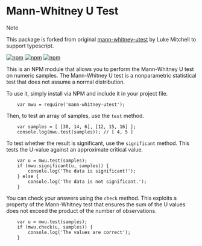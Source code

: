 # Mann-Whitney U Test

> [!NOTE]
> This package is forked from original [mann-whitney-utest](https://github.com/lukem512/mann-whitney-utest) by Luke Mitchell to support typescript.

[![npm](https://img.shields.io/npm/l/@tainakanchu/mann-whitney-utest.svg)](https://www.npmjs.com/package/@tainakanchu/mann-whitney-utest) [![npm](https://img.shields.io/npm/v/@tainakanchu/mann-whitney-utest.svg)](https://www.npmjs.com/package/@tainakanchu/mann-whitney-utest) [![npm](https://img.shields.io/npm/dm/@tainakanchu/mann-whitney-utest.svg)](https://www.npmjs.com/package/@tainakanchu/mann-whitney-utest)

This is an NPM module that allows you to perform the Mann-Whitney U test on numeric samples. The Mann-Whitney U test is a nonparametric statistical test that does not assume a normal distribution.

To use it, simply install via NPM and include it in your project file.

```
	var mwu = require('mann-whitney-utest');
```

Then, to test an array of samples, use the `test` method.

```
	var samples = [ [30, 14, 6], [12, 15, 16] ];
	console.log(mwu.test(samples)); // [ 4, 5 ]
```

To test whether the result is significant, use the `significant` method. This tests the U-value against an approximate critical value.

```
	var u = mwu.test(samples);
	if (mwu.significant(u, samples)) {
		console.log('The data is significant!');
	} else {
		console.log('The data is not significant.');
	}
```

You can check your answers using the `check` method. This exploits a property of the Mann-Whitney test that ensures the sum of the U values does not exceed the product of the number of observations.

```
	var u = mwu.test(samples);
	if (mwu.check(u, samples)) {
		console.log('The values are correct');
	}
```
